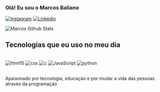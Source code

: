 ### Olá! Eu sou o Marcos Baliano

[![Instagram](https://img.shields.io/badge/Instagram-E4405F?style=for-the-badge&logo=instagram&logoColor=white)](https://www.instagram.com/marcosbaliano/)
[![Linkedin](https://img.shields.io/badge/LinkedIn-0077B5?style=for-the-badge&logo=linkedin&logoColor=white)](https://www.linkedin.com/in/marcosbaliano/)

![Marcos Github Stats](https://github-readme-stats.vercel.app/api?username=MarcosBaliano&show_icons=true&theme=dracula)

## Tecnologias que eu uso no meu dia

<div style = "display: inline_block"><br/>
<img align="center" alt="html15" src="https://img.shields.io/badge/HTML-239120?style=for-the-badge&logo=html5&logoColor=white">
<img align="center" alt="css" src="https://img.shields.io/badge/CSS-239120?&style=for-the-badge&logo=css3&logoColor=white">
<img align="center" alt="c" src="https://img.shields.io/badge/C%23-239120?style=for-the-badge&logo=c-sharp&logoColor=white">
<img align="center" alt="JavaScript" src="https://img.shields.io/badge/JavaScript-F7DF1E?style=for-the-badge&logo=javascript&logoColor=black">
<img align="center" alt="python" src="https://img.shields.io/badge/Python-14354C?style=for-the-badge&logo=python&logoColor=white">

</div><br/>

Apaixonado por tecnologia, educação e por mudar a vida das pessoas através da programação
